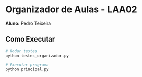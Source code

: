 # Organizador de Aulas - LAA02  
**Aluno:** Pedro Teixeira  

## Como Executar  
```bash
# Rodar testes
python testes_organizador.py

# Executar programa
python principal.py